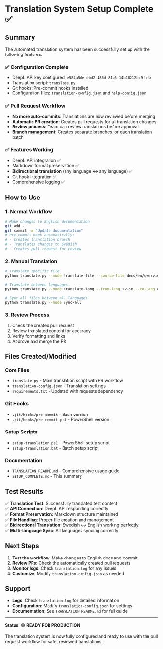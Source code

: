 # Translation System Setup Complete ✅

## Summary

The automated translation system has been successfully set up with the following features:

### ✅ **Configuration Complete**
- DeepL API key configured: `e584a5de-ebd2-486d-81a6-14b18212bc9f:fx`
- Translation script: `translate.py`
- Git hooks: Pre-commit hooks installed
- Configuration files: `translation-config.json` and `help-config.json`

### ✅ **Pull Request Workflow**
- **No more auto-commits**: Translations are now reviewed before merging
- **Automatic PR creation**: Creates pull requests for all translation changes
- **Review process**: Team can review translations before approval
- **Branch management**: Creates separate branches for each translation batch

### ✅ **Features Working**
- DeepL API integration ✅
- Markdown format preservation ✅
- **Bidirectional translation** (any language ↔ any language) ✅
- Git hook integration ✅
- Comprehensive logging ✅

## How to Use

### 1. **Normal Workflow**
```bash
# Make changes to English documentation
git add .
git commit -m "Update documentation"
# Pre-commit hook automatically:
# - Creates translation branch
# - Translates changes to Swedish
# - Creates pull request for review
```

### 2. **Manual Translation**
```bash
# Translate specific file
python translate.py --mode translate-file --source-file docs/en/overview.md --target-lang SV

# Translate between languages
python translate.py --mode translate-lang --from-lang sv-se --to-lang en-se

# Sync all files between all languages
python translate.py --mode sync-all
```

### 3. **Review Process**
1. Check the created pull request
2. Review translated content for accuracy
3. Verify formatting and links
4. Approve and merge the PR

## Files Created/Modified

### Core Files
- `translate.py` - Main translation script with PR workflow
- `translation-config.json` - Translation settings
- `requirements.txt` - Updated with requests dependency

### Git Hooks
- `.git/hooks/pre-commit` - Bash version
- `.git/hooks/pre-commit.ps1` - PowerShell version

### Setup Scripts
- `setup-translation.ps1` - PowerShell setup script
- `setup-translation.bat` - Batch setup script

### Documentation
- `TRANSLATION_README.md` - Comprehensive usage guide
- `SETUP_COMPLETE.md` - This summary

## Test Results

✅ **Translation Test**: Successfully translated test content  
✅ **API Connection**: DeepL API responding correctly  
✅ **Format Preservation**: Markdown structure maintained  
✅ **File Handling**: Proper file creation and management  
✅ **Bidirectional Translation**: Swedish ↔ English working perfectly  
✅ **Multi-language Sync**: All languages syncing correctly  

## Next Steps

1. **Test the workflow**: Make changes to English docs and commit
2. **Review PRs**: Check the automatically created pull requests
3. **Monitor logs**: Check `translation.log` for any issues
4. **Customize**: Modify `translation-config.json` as needed

## Support

- **Logs**: Check `translation.log` for detailed information
- **Configuration**: Modify `translation-config.json` for settings
- **Documentation**: See `TRANSLATION_README.md` for full guide

---

**Status**: 🟢 **READY FOR PRODUCTION**

The translation system is now fully configured and ready to use with the pull request workflow for safe, reviewed translations.
